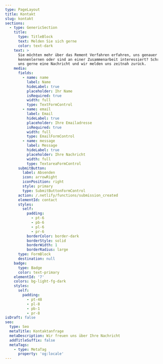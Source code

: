 ```yaml
---
type: PageLayout
title: Kontakt
slug: kontakt
sections:
  - type: GenericSection
    title:
      type: TitleBlock
      text: Melden Sie sich gerne
      color: text-dark
    text: >
      Sie möchten mehr über das Rement Verfahren erfahren, uns genauer
      kennenlernen oder sind an einer Zusammenarbeit interessiert? Schreiben Sie
      uns gerne eine Nachricht und wir melden uns zeitnah zurück.
    media:
      fields:
        - name: name
          label: Name
          hideLabel: true
          placeholder: Ihr Name
          isRequired: true
          width: full
          type: TextFormControl
        - name: email
          label: Email
          hideLabel: true
          placeholder: Ihre Emailadresse
          isRequired: true
          width: full
          type: EmailFormControl
        - name: message
          label: Message
          hideLabel: true
          placeholder: Ihre Nachricht
          width: full
          type: TextareaFormControl
      submitButton:
        label: Absenden
        icon: arrowRight
        iconPosition: right
        style: primary
        type: SubmitButtonFormControl
      action: /.netlify/functions/submission_created
      elementId: contact
      styles:
        self:
          padding:
            - pt-6
            - pb-6
            - pl-6
            - pr-6
          borderColor: border-dark
          borderStyle: solid
          borderWidth: 1
          borderRadius: large
      type: FormBlock
      destination: null
    badge:
      type: Badge
      color: text-primary
    elementId: '7'
    colors: bg-light-fg-dark
    styles:
      self:
        padding:
          - pt-48
          - pl-8
          - pb-1
          - pr-8
isDraft: false
seo:
  type: Seo
  metaTitle: Kontaktanfrage
  metaDescription: Wir freuen uns über Ihre Nachricht
  addTitleSuffix: false
  metaTags:
    - type: MetaTag
      property: 'og:locale'
---
```


